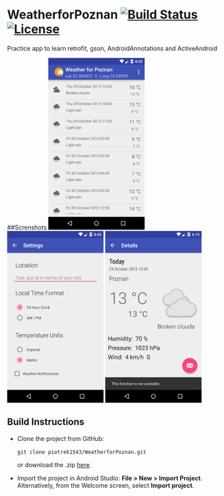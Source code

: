 # WeatherforPoznan [![Build Status](https://travis-ci.org/piotrek1543/WeatherforPoznan.svg)](https://travis-ci.org/piotrek1543/WeatherforPoznan) [![License](http://img.shields.io/:license-apache-blue.svg)](http://www.apache.org/licenses/LICENSE-2.0.html)

Practice app to learn retrofit, gson, AndroidAnnotations and ActiveAndroid

##Screnshots
<img src="/screenshots/device-2015-10-29-134512.png" height="400px"/>
<img src="/screenshots/device-2015-10-29-134551.png" height="400px"/>
<img src="/screenshots/device-2015-10-29-111513.png" height="400px"/>

 
## Build Instructions
 
- Clone the project from GitHub: 
   ```
   git clone piotrek1543/WeatherforPoznan.git
   ```
   or download the .zip [here](https://github.com/piotrek1543/WeatherforPoznan/archive/master.zip).

- Import the project in Android Studio: **File > New > Import Project**.
  Alternatively, from the Welcome screen, select **Import project**.